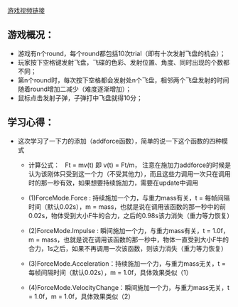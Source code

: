 [游戏视频链接](http://v.youku.com/v_show/id_XMzU0NDU3MTY2NA==.html?spm=a2hzp.8244740.0.0)

## 游戏概况：
- 游戏有n个round，每个round都包括10次trial（即有十次发射飞盘的机会）；
- 玩家按下空格键发射飞盘，飞碟的色彩、发射位置、角度、同时出现的个数都不同；
- 第n个round时，每次按下空格都会发射处n个飞盘，相邻两个飞盘发射的时间随着round增加二减少（难度逐渐增加）；
- 鼠标点击发射子弹，子弹打中飞盘就得10分；  

## 学习心得：
- 这次学习了一下力的添加（addforce函数），简单的说一下这个函数的四种模式
  - 计算公式：    Ft = mv(t) 即 v(t) = Ft/m， 注意在施加力addforce的时候是认为该刚体只受到这一个力（不受其他力），而且这些力调用一次只在调用时的那一秒有效，如果想要持续施加力，需要在update中调用

  - (1)ForceMode.Force : 持续施加一个力，与重力mass有关，t = 每帧间隔时间（默认0.02s），m = mass，也就是说在调用该函数的那一秒中的前0.02s，物体受到大小F牛的合力，之后的0.98s该力消失（重力等力恢复）

  - (2)ForceMode.Impulse : 瞬间施加一个力，与重力mass有关，t = 1.0f，m = mass，也就是说在调用该函数的那一秒中，物体一直受到大小F牛的合力，1s之后，如果不再调用一次该函数，则该力消失（重力等力恢复）

  - (3)ForceMode.Acceleration：持续施加一个力，与重力mass无关，t = 每帧间隔时间（默认0.02s），m = 1.0f，具体效果类似（1）

  - (4)ForceMode.VelocityChange：瞬间施加一个力，与重力mass无关，t = 1.0f，m = 1.0f，具体效果类似（2）

